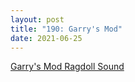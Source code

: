 ```yaml
---
layout: post  
title: "190: Garry's Mod"  
date: 2021-06-25  
---
```


[Garry's Mod Ragdoll Sound](https://youtu.be/_GGfz-o5khc)
